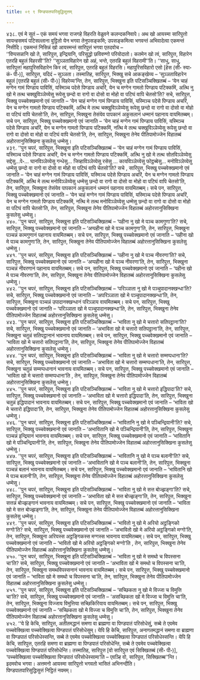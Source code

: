 ```yaml
---
title: ०९ ९ पिण्डपातपारिसुद्धिसुत्तम्

---
```


४३८. एवं मे सुतं – एकं समयं भगवा राजगहे विहरति वेळुवने कलन्दकनिवापे। अथ खो आयस्मा सारिपुत्तो सायन्हसमयं पटिसल्लाना वुट्ठितो येन भगवा तेनुपसङ्कमि; उपसङ्कमित्वा भगवन्तं अभिवादेत्वा एकमन्तं निसीदि। एकमन्तं निसिन्नं खो आयस्मन्तं सारिपुत्तं भगवा एतदवोच –  
‘‘विप्पसन्नानि खो ते, सारिपुत्त, इन्द्रियानि, परिसुद्धो छविवण्णो परियोदातो। कतमेन खो त्वं, सारिपुत्त, विहारेन एतरहि बहुलं विहरसी’’ति? ‘‘सुञ्ञताविहारेन खो अहं, भन्ते, एतरहि बहुलं विहरामी’’ति। ‘‘साधु, साधु, सारिपुत्त! महापुरिसविहारेन किर त्वं, सारिपुत्त, एतरहि बहुलं विहरसि। महापुरिसविहारो एसो [हेस (सी॰ स्या॰ कं॰ पी॰)], सारिपुत्त, यदिदं – सुञ्ञता। तस्मातिह, सारिपुत्त, भिक्खु सचे आकङ्खेय्य – ‘सुञ्ञताविहारेन बहुलं [एतरहि बहुलं (सी॰ पी॰)] विहरेय्य’न्ति, तेन, सारिपुत्त, भिक्खुना इति पटिसञ्चिक्खितब्बं – ‘येन चाहं मग्गेन गामं पिण्डाय पाविसिं, यस्मिञ्च पदेसे पिण्डाय अचरिं, येन च मग्गेन गामतो पिण्डाय पटिक्कमिं, अत्थि नु खो मे तत्थ चक्खुविञ्ञेय्येसु रूपेसु छन्दो वा रागो वा दोसो वा मोहो वा पटिघं वापि चेतसो’ति? सचे, सारिपुत्त, भिक्खु पच्चवेक्खमानो एवं जानाति – ‘येन चाहं मग्गेन गामं पिण्डाय पाविसिं, यस्मिञ्च पदेसे पिण्डाय अचरिं, येन च मग्गेन गामतो पिण्डाय पटिक्कमिं, अत्थि मे तत्थ चक्खुविञ्ञेय्येसु रूपेसु छन्दो वा रागो वा दोसो वा मोहो वा पटिघं वापि चेतसो’ति, तेन, सारिपुत्त, भिक्खुना तेसंयेव पापकानं अकुसलानं धम्मानं पहानाय वायमितब्बम्। सचे पन, सारिपुत्त, भिक्खु पच्चवेक्खमानो एवं जानाति – ‘येन चाहं मग्गेन गामं पिण्डाय पाविसिं, यस्मिञ्च पदेसे पिण्डाय अचरिं, येन च मग्गेन गामतो पिण्डाय पटिक्कमिं, नत्थि मे तत्थ चक्खुविञ्ञेय्येसु रूपेसु छन्दो वा रागो वा दोसो वा मोहो वा पटिघं वापि चेतसो’ति, तेन, सारिपुत्त, भिक्खुना तेनेव पीतिपामोज्जेन विहातब्बं अहोरत्तानुसिक्खिना कुसलेसु धम्मेसु।  
४३९. ‘‘पुन चपरं, सारिपुत्त, भिक्खुना इति पटिसञ्चिक्खितब्बं – ‘येन चाहं मग्गेन गामं पिण्डाय पाविसिं, यस्मिञ्च पदेसे पिण्डाय अचरिं, येन च मग्गेन गामतो पिण्डाय पटिक्कमिं, अत्थि नु खो मे तत्थ सोतविञ्ञेय्येसु सद्देसु…पे॰… घानविञ्ञेय्येसु गन्धेसु… जिव्हाविञ्ञेय्येसु रसेसु … कायविञ्ञेय्येसु फोट्ठब्बेसु… मनोविञ्ञेय्येसु धम्मेसु छन्दो वा रागो वा दोसो वा मोहो वा पटिघं वापि चेतसो’ति? सचे , सारिपुत्त, भिक्खु पच्चवेक्खमानो एवं जानाति – ‘येन चाहं मग्गेन गामं पिण्डाय पाविसिं, यस्मिञ्च पदेसे पिण्डाय अचरिं, येन च मग्गेन गामतो पिण्डाय पटिक्कमिं, अत्थि मे तत्थ मनोविञ्ञेय्येसु धम्मेसु छन्दो वा रागो वा दोसो वा मोहो वा पटिघं वापि चेतसो’ति, तेन, सारिपुत्त, भिक्खुना तेसंयेव पापकानं अकुसलानं धम्मानं पहानाय वायमितब्बम्। सचे पन, सारिपुत्त, भिक्खु पच्चवेक्खमानो एवं जानाति – ‘येन चाहं मग्गेन गामं पिण्डाय पाविसिं, यस्मिञ्च पदेसे पिण्डाय अचरिं, येन च मग्गेन गामतो पिण्डाय पटिक्कमिं, नत्थि मे तत्थ मनोविञ्ञेय्येसु धम्मेसु छन्दो वा रागो वा दोसो वा मोहो वा पटिघं वापि चेतसो’ति, तेन, सारिपुत्त, भिक्खुना तेनेव पीतिपामोज्जेन विहातब्बं अहोरत्तानुसिक्खिना कुसलेसु धम्मेसु।  
४४०. ‘‘पुन चपरं, सारिपुत्त, भिक्खुना इति पटिसञ्चिक्खितब्बं – ‘पहीना नु खो मे पञ्च कामगुणा’ति? सचे, सारिपुत्त, भिक्खु पच्चवेक्खमानो एवं जानाति – ‘अप्पहीना खो मे पञ्च कामगुणा’ति, तेन, सारिपुत्त, भिक्खुना पञ्चन्नं कामगुणानं पहानाय वायमितब्बम्। सचे पन, सारिपुत्त, भिक्खु पच्चवेक्खमानो एवं जानाति – ‘पहीना खो मे पञ्च कामगुणा’ति, तेन, सारिपुत्त, भिक्खुना तेनेव पीतिपामोज्जेन विहातब्बं अहोरत्तानुसिक्खिना कुसलेसु धम्मेसु।  
४४१. ‘‘पुन चपरं, सारिपुत्त, भिक्खुना इति पटिसञ्चिक्खितब्बं – ‘पहीना नु खो मे पञ्च नीवरणा’ति? सचे, सारिपुत्त, भिक्खु पच्चवेक्खमानो एवं जानाति – ‘अप्पहीना खो मे पञ्च नीवरणा’ति, तेन, सारिपुत्त, भिक्खुना पञ्चन्नं नीवरणानं पहानाय वायमितब्बम्। सचे पन, सारिपुत्त, भिक्खु पच्चवेक्खमानो एवं जानाति – ‘पहीना खो मे पञ्च नीवरणा’ति, तेन, सारिपुत्त, भिक्खुना तेनेव पीतिपामोज्जेन विहातब्बं अहोरत्तानुसिक्खिना कुसलेसु धम्मेसु।  
४४२. ‘‘पुन चपरं, सारिपुत्त, भिक्खुना इति पटिसञ्चिक्खितब्बं – ‘परिञ्ञाता नु खो मे पञ्चुपादानक्खन्धा’ति? सचे, सारिपुत्त, भिक्खु पच्चवेक्खमानो एवं जानाति – ‘अपरिञ्ञाता खो मे पञ्चुपादानक्खन्धा’ति, तेन, सारिपुत्त, भिक्खुना पञ्चन्नं उपादानक्खन्धानं परिञ्ञाय वायमितब्बम्। सचे पन, सारिपुत्त, भिक्खु पच्चवेक्खमानो एवं जानाति – ‘परिञ्ञाता खो मे पञ्चुपादानक्खन्धा’ति, तेन, सारिपुत्त, भिक्खुना तेनेव पीतिपामोज्जेन विहातब्बं अहोरत्तानुसिक्खिना कुसलेसु धम्मेसु।  
४४३. ‘‘पुन चपरं, सारिपुत्त, भिक्खुना इति पटिसञ्चिक्खितब्बं – ‘भाविता नु खो मे चत्तारो सतिपट्ठाना’ति? सचे, सारिपुत्त, भिक्खु पच्चवेक्खमानो एवं जानाति – ‘अभाविता खो मे चत्तारो सतिपट्ठाना’ति, तेन, सारिपुत्त, भिक्खुना चतुन्नं सतिपट्ठानानं भावनाय वायमितब्बम्। सचे पन, सारिपुत्त, भिक्खु पच्चवेक्खमानो एवं जानाति – ‘भाविता खो मे चत्तारो सतिपट्ठाना’ति, तेन, सारिपुत्त, भिक्खुना तेनेव पीतिपामोज्जेन विहातब्बं अहोरत्तानुसिक्खिना कुसलेसु धम्मेसु।  
४४४. ‘‘पुन चपरं, सारिपुत्त, भिक्खुना इति पटिसञ्चिक्खितब्बं – ‘भाविता नु खो मे चत्तारो सम्मप्पधाना’ति? सचे, सारिपुत्त, भिक्खु पच्चवेक्खमानो एवं जानाति – ‘अभाविता खो मे चत्तारो सम्मप्पधाना’ति, तेन, सारिपुत्त, भिक्खुना चतुन्नं सम्मप्पधानानं भावनाय वायमितब्बम्। सचे पन, सारिपुत्त, भिक्खु पच्चवेक्खमानो एवं जानाति – ‘भाविता खो मे चत्तारो सम्मप्पधाना’ति , तेन, सारिपुत्त, भिक्खुना तेनेव पीतिपामोज्जेन विहातब्बं अहोरत्तानुसिक्खिना कुसलेसु धम्मेसु।  
४४५. ‘‘पुन चपरं, सारिपुत्त, भिक्खुना इति पटिसञ्चिक्खितब्बं – ‘भाविता नु खो मे चत्तारो इद्धिपादा’ति? सचे, सारिपुत्त, भिक्खु पच्चवेक्खमानो एवं जानाति – ‘अभाविता खो मे चत्तारो इद्धिपादा’ति, तेन, सारिपुत्त, भिक्खुना चतुन्नं इद्धिपादानं भावनाय वायमितब्बम्। सचे पन, सारिपुत्त, भिक्खु पच्चवेक्खमानो एवं जानाति – ‘भाविता खो मे चत्तारो इद्धिपादा’ति, तेन, सारिपुत्त, भिक्खुना तेनेव पीतिपामोज्जेन विहातब्बं अहोरत्तानुसिक्खिना कुसलेसु धम्मेसु।  
४४६. ‘‘पुन चपरं, सारिपुत्त, भिक्खुना इति पटिसञ्चिक्खितब्बं – ‘भावितानि नु खो मे पञ्चिन्द्रियानी’ति? सचे, सारिपुत्त, भिक्खु पच्चवेक्खमानो एवं जानाति – ‘अभावितानि खो मे पञ्चिन्द्रियानी’ति, तेन, सारिपुत्त, भिक्खुना पञ्चन्नं इन्द्रियानं भावनाय वायमितब्बम्। सचे पन, सारिपुत्त, भिक्खु पच्चवेक्खमानो एवं जानाति – ‘भावितानि खो मे पञ्चिन्द्रियानी’ति, तेन, सारिपुत्त, भिक्खुना तेनेव पीतिपामोज्जेन विहातब्बं अहोरत्तानुसिक्खिना कुसलेसु धम्मेसु।  
४४७. ‘‘पुन चपरं, सारिपुत्त, भिक्खुना इति पटिसञ्चिक्खितब्बं – ‘भावितानि नु खो मे पञ्च बलानी’ति? सचे, सारिपुत्त, भिक्खु पच्चवेक्खमानो एवं जानाति – ‘अभावितानि खो मे पञ्च बलानी’ति, तेन, सारिपुत्त, भिक्खुना पञ्चन्नं बलानं भावनाय वायमितब्बम्। सचे पन, सारिपुत्त, भिक्खु पच्चवेक्खमानो एवं जानाति – ‘भावितानि खो मे पञ्च बलानी’ति, तेन, सारिपुत्त, भिक्खुना तेनेव पीतिपामोज्जेन विहातब्बं अहोरत्तानुसिक्खिना कुसलेसु धम्मेसु।  
४४८. ‘‘पुन चपरं, सारिपुत्त, भिक्खुना इति पटिसञ्चिक्खितब्बं – ‘भाविता नु खो मे सत्त बोज्झङ्गा’ति? सचे, सारिपुत्त, भिक्खु पच्चवेक्खमानो एवं जानाति – ‘अभाविता खो मे सत्त बोज्झङ्गा’ति, तेन, सारिपुत्त, भिक्खुना सत्तन्नं बोज्झङ्गानं भावनाय वायमितब्बम्। सचे पन, सारिपुत्त, भिक्खु पच्चवेक्खमानो एवं जानाति – ‘भाविता खो मे सत्त बोज्झङ्गा’ति, तेन, सारिपुत्त, भिक्खुना तेनेव पीतिपामोज्जेन विहातब्बं अहोरत्तानुसिक्खिना कुसलेसु धम्मेसु।  
४४९. ‘‘पुन चपरं, सारिपुत्त, भिक्खुना इति पटिसञ्चिक्खितब्बं – ‘भावितो नु खो मे अरियो अट्ठङ्गिको मग्गो’ति? सचे, सारिपुत्त, भिक्खु पच्चवेक्खमानो एवं जानाति – ‘अभावितो खो मे अरियो अट्ठङ्गिको मग्गो’ति, तेन, सारिपुत्त, भिक्खुना अरियस्स अट्ठङ्गिकस्स मग्गस्स भावनाय वायमितब्बम्। सचे पन, सारिपुत्त, भिक्खु पच्चवेक्खमानो एवं जानाति – ‘भावितो खो मे अरियो अट्ठङ्गिको मग्गो’ति , तेन, सारिपुत्त, भिक्खुना तेनेव पीतिपामोज्जेन विहातब्बं अहोरत्तानुसिक्खिना कुसलेसु धम्मेसु।  
४५०. ‘‘पुन चपरं, सारिपुत्त, भिक्खुना इति पटिसञ्चिक्खितब्बं – ‘भाविता नु खो मे समथो च विपस्सना चा’ति? सचे, सारिपुत्त, भिक्खु पच्चवेक्खमानो एवं जानाति – ‘अभाविता खो मे समथो च विपस्सना चा’ति, तेन, सारिपुत्त, भिक्खुना समथविपस्सनानं भावनाय वायमितब्बम्। सचे पन, सारिपुत्त, भिक्खु पच्चवेक्खमानो एवं जानाति – ‘भाविता खो मे समथो च विपस्सना चा’ति, तेन, सारिपुत्त, भिक्खुना तेनेव पीतिपामोज्जेन विहातब्बं अहोरत्तानुसिक्खिना कुसलेसु धम्मेसु।  
४५१. ‘‘पुन चपरं, सारिपुत्त, भिक्खुना इति पटिसञ्चिक्खितब्बं – ‘सच्छिकता नु खो मे विज्जा च विमुत्ति चा’ति? सचे, सारिपुत्त, भिक्खु पच्चवेक्खमानो एवं जानाति – ‘असच्छिकता खो मे विज्जा च विमुत्ति चा’ति, तेन, सारिपुत्त, भिक्खुना विज्जाय विमुत्तिया सच्छिकिरियाय वायमितब्बम्। सचे पन, सारिपुत्त, भिक्खु पच्चवेक्खमानो एवं जानाति – ‘सच्छिकता खो मे विज्जा च विमुत्ति चा’ति, तेन, सारिपुत्त, भिक्खुना तेनेव पीतिपामोज्जेन विहातब्बं अहोरत्तानुसिक्खिना कुसलेसु धम्मेसु।  
४५२. ‘‘ये हि केचि, सारिपुत्त, अतीतमद्धानं समणा वा ब्राह्मणा वा पिण्डपातं परिसोधेसुं, सब्बे ते एवमेव पच्चवेक्खित्वा पच्चवेक्खित्वा पिण्डपातं परिसोधेसुम्। येपि हि केचि, सारिपुत्त, अनागतमद्धानं समणा वा ब्राह्मणा वा पिण्डपातं परिसोधेस्सन्ति, सब्बे ते एवमेव पच्चवेक्खित्वा पच्चवेक्खित्वा पिण्डपातं परिसोधेस्सन्ति। येपि हि केचि, सारिपुत्त, एतरहि समणा वा ब्राह्मणा वा पिण्डपातं परिसोधेन्ति, सब्बे ते एवमेव पच्चवेक्खित्वा पच्चवेक्खित्वा पिण्डपातं परिसोधेन्ति। तस्मातिह, सारिपुत्त [वो सारिपुत्त एवं सिक्खितब्बं (सी॰ पी॰)], ‘पच्चवेक्खित्वा पच्चवेक्खित्वा पिण्डपातं परिसोधेस्सामा’ति – एवञ्हि वो, सारिपुत्त, सिक्खितब्ब’’न्ति।  
इदमवोच भगवा। अत्तमनो आयस्मा सारिपुत्तो भगवतो भासितं अभिनन्दीति।  
पिण्डपातपारिसुद्धिसुत्तं निट्ठितं नवमम्।  


